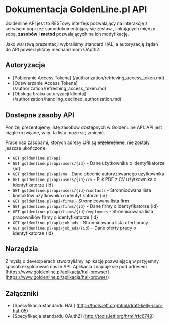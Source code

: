 # Dokumentacja GoldenLine.pl API

Goldenline API jest to RESTowy interfejs pozwalający na interakcję z serwisem poprzez samodokumentujący się zestaw , linkujących między sobą, **zasobów** i **metod** pozwalających na ich modyfikację.

Jako warstwę prezentacji wybraliśmy standard HAL, a autoryzację żądań do API powierzyliśmy mechanizmom OAuth2.

## Autoryzacja

* [Pobieranie Access Tokena] (/authorization/retrieving_access_token.md)
* [Odświerzanie Access Tokena] (/authorization/refreshing_access_token.md)
* [Obsługa braku autoryzacji klienta] (/authorization/handling_declined_authorization.md)

## Dostepne zasoby API

Poniżej prezentujemy listę zasobów dostępnych w GoldenLine API. API jest ciągle rozwijane, więc ta lista może się zmienić.

Prace nad zasobami, których adresy URI są ~~przekreślone~~, nie zostały jeszcze ukończone.

* `GET goldenline.pl/api`
* `GET goldenline.pl/api/users/{id}` - Dane użytkownika o identyfikatorze {id}
* `GET goldenline.pl/api/me` - Dane obecnie autoryzowanego użytkownika
* `GET goldenline.pl/api/users/{id}/cv` - Plik PDF z CV użytkownika o identyfikatorze {id}
* `GET goldenline.pl/api/users/{id}/contacts` - Stronnicowana lista kontaktów użytkownika o identyfikatorze {id}
* `GET goldenline.pl/api/firms` - Stronnicowana lista firm
* `GET goldenline.pl/api/firms/{id}` - Dane firmy o identyfikatorze {id}
* `GET goldenline.pl/api/firms/{id}/employees` - Stronnicowana lista pracowników firmy o identyfikatorze {id}
* `GET goldenline.pl/api/job_ads` - Stronnicowana lista ofert pracy
* `GET goldenline.pl/api/job_ads/{id}` - Dane oferty pracy o identyfikatorze {id}

## Narzędzia

Z myślą o developerach stworzyliśmy aplikację pozwalającą w przyjemny sposób eksplorować nasze API. Aplikacja znajduje się pod adresem [https://www.goldenline.pl/aplikacja/hal-browser] (https://www.goldenline.pl/aplikacja/hal-browser)

## Załączniki

* [Specyfikacja standardu HAL] (http://tools.ietf.org/html/draft-kelly-json-hal-05)
* [Specyfikacja standardu OAuth2] (http://tools.ietf.org/html/rfc6749)